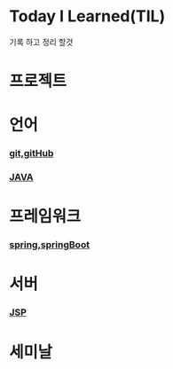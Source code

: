 # Today I Learned(TIL)

기록 하고 정리 할것

# 프로젝트

# 언어

### [git,gitHub](<https://github.com/Louis425/TIL/tree/main/git>)

### [JAVA](<https://github.com/Louis425/TIL/tree/main/JAVA>)

# 프레임워크

### [spring,springBoot](<https://github.com/Louis425/TIL/tree/main/spring%20%2Cspring%20boot>)

# 서버

### [JSP](<https://github.com/Louis425/TIL/tree/main/JSP>)

# 세미날
